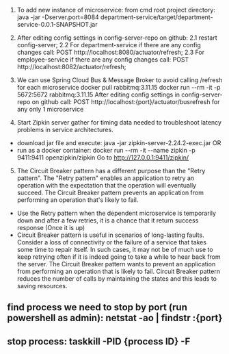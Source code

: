 1. To add new instance of microservice:
from cmd root project directory: java -jar -Dserver.port=8084 department-service/target/department-service-0.0.1-SNAPSHOT.jar

2. After editing config settings in config-server-repo on github:
2.1 restart config-server;
2.2 For department-service if there are any config changes call:
POST http://localhost:8080/actuator/refresh; 
2.3 For employee-service if there are any config changes call:
POST http://localhost:8082/actuator/refresh;

3. We can use Spring Cloud Bus & Message Broker to avoid calling /refresh for each microservice
docker pull rabbitmq:3.11.15
docker run --rm -it -p 5672:5672 rabbitmq:3.11.15
After editing config settings in config-server-repo on github call:
POST http://localhost:{port}/actuator/busrefresh for any only 1 microservice

4. Start Zipkin server gather for timing data needed to troubleshoot latency problems in service architectures.
- download jar file and execute: java -jar zipkin-server-2.24.2-exec.jar
OR
- run as a docker container: docker run --rm -it --name zipkin -p 9411:9411 openzipkin/zipkin
Go to http://127.0.0.1:9411/zipkin/

5. The Circuit Breaker pattern has a different purpose than the "Retry pattern". 
The "Retry pattern" enables an application to retry an operation with the expectation that the operation will eventually succeed. 
The Circuit Breaker pattern prevents an application from performing an operation that's likely to fail.
- Use the Retry pattern when the dependent microservice is temporarily down and after a few retries, it is a chance that it return success response (Once it is up)
- Circuit Breaker pattern is useful in scenarios of long-lasting faults. Consider a loss of connectivity or the failure of a service that takes some time to repair itself. 
In such cases, it may not be of much use to keep retrying often if it is indeed going to take a while to hear back from the server. 
The Circuit Breaker pattern wants to prevent an application from performing an operation that is likely to fail. 
Circuit Breaker pattern reduces the number of calls by maintaining the states and this leads to saving resources.

## find process we need to stop by port (run powershell as admin): netstat -ao | findstr :{port}
## stop process: taskkill -PID {process ID} -F

